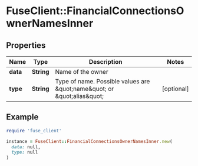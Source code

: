 # FuseClient::FinancialConnectionsOwnerNamesInner

## Properties

| Name | Type | Description | Notes |
| ---- | ---- | ----------- | ----- |
| **data** | **String** | Name of the owner |  |
| **type** | **String** | Type of name. Possible values are \&quot;name\&quot; or \&quot;alias\&quot; | [optional] |

## Example

```ruby
require 'fuse_client'

instance = FuseClient::FinancialConnectionsOwnerNamesInner.new(
  data: null,
  type: null
)
```

